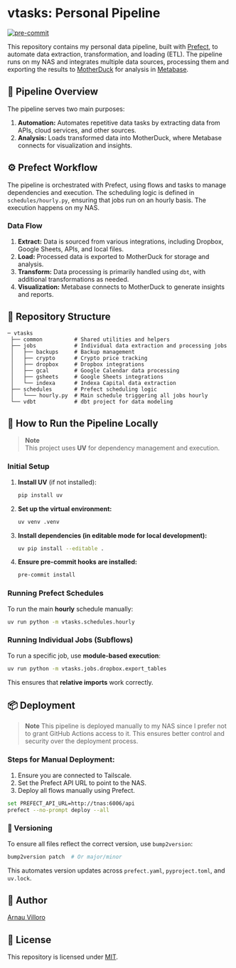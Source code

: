 # vtasks: Personal Pipeline
[![pre-commit](https://img.shields.io/badge/pre--commit-enabled-brightgreen?logo=pre-commit&logoColor=white)](https://github.com/pre-commit/pre-commit)

This repository contains my personal data pipeline, built with [Prefect](https://www.prefect.io/), to automate data extraction, transformation, and loading (ETL). The pipeline runs on my NAS and integrates multiple data sources, processing them and exporting the results to [MotherDuck](https://motherduck.com/) for analysis in [Metabase](https://www.metabase.com/).

## 📌 Pipeline Overview

The pipeline serves two main purposes:

1. **Automation:** Automates repetitive data tasks by extracting data from APIs, cloud services, and other sources.
2. **Analysis:** Loads transformed data into MotherDuck, where Metabase connects for visualization and insights.

## ⚙️ Prefect Workflow

The pipeline is orchestrated with Prefect, using flows and tasks to manage dependencies and execution. The scheduling logic is defined in `schedules/hourly.py`, ensuring that jobs run on an hourly basis. The execution happens on my NAS.

### Data Flow
1. **Extract:** Data is sourced from various integrations, including Dropbox, Google Sheets, APIs, and local files.
2. **Load:** Processed data is exported to MotherDuck for storage and analysis.
3. **Transform:** Data processing is primarily handled using `dbt`, with additional transformations as needed.
4. **Visualization:** Metabase connects to MotherDuck to generate insights and reports.

## 📂 Repository Structure

```plaintext
─ vtasks
 ├── common          # Shared utilities and helpers
 ├── jobs            # Individual data extraction and processing jobs
 │   ├── backups     # Backup management
 │   ├── crypto      # Crypto price tracking
 │   ├── dropbox     # Dropbox integrations
 │   ├── gcal        # Google Calendar data processing
 │   ├── gsheets     # Google Sheets integrations
 │   └── indexa      # Indexa Capital data extraction
 ├── schedules       # Prefect scheduling logic
 │   └─── hourly.py  # Main schedule triggering all jobs hourly
 └── vdbt            # dbt project for data modeling
```

## 🚀 How to Run the Pipeline Locally

> **Note**  
> This project uses **UV** for dependency management and execution.

### Initial Setup

1. **Install UV** (if not installed):
   ```bash
   pip install uv
   ```
2. **Set up the virtual environment:**
   ```bash
   uv venv .venv
   ```
3. **Install dependencies (in editable mode for local development):**
   ```bash
   uv pip install --editable .
   ```
4. **Ensure pre-commit hooks are installed:**
   ```bash
   pre-commit install
   ```

### Running Prefect Schedules

To run the main **hourly** schedule manually:
```bash
uv run python -m vtasks.schedules.hourly
```

### Running Individual Jobs (Subflows)

To run a specific job, use **module-based execution**:
```bash
uv run python -m vtasks.jobs.dropbox.export_tables
```
This ensures that **relative imports** work correctly.

## 📦 Deployment

> **Note**
> This pipeline is deployed manually to my NAS since I prefer not to grant GitHub Actions access to it. This ensures better control and security over the deployment process.

### Steps for Manual Deployment:

1. Ensure you are connected to Tailscale.
2. Set the Prefect API URL to point to the NAS.
3. Deploy all flows manually using Prefect.

```bash
set PREFECT_API_URL=http://tnas:6006/api
prefect --no-prompt deploy --all
```

### 🔢 Versioning

To ensure all files reflect the correct version, use `bump2version`:

```bash
bump2version patch  # Or major/minor
```

This automates version updates across `prefect.yaml`, `pyproject.toml`, and `uv.lock`.

## 👤 Author
[Arnau Villoro](https://villoro.com)

## 📜 License
This repository is licensed under [MIT](https://opensource.org/licenses/MIT).

